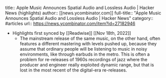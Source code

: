 title:: Apple Music Announces Spatial Audio and Lossless Audio | Hacker News (highlights)
author:: [[news.ycombinator.com]]
full-title:: "Apple Music Announces Spatial Audio and Lossless Audio | Hacker News"
category:: #articles
url:: https://news.ycombinator.com/item?id=27182946

- Highlights first synced by [[Readwise]] [[Nov 18th, 2022]]
	- The mainstream release of the same music, on the other hand, often features a different mastering with levels pushed up, because they assume that ordinary people will be listening to music in noisy environments, like through earbuds in the metro. This is often a problem for re-releases of 1960s recordings of jazz where the producer and engineer really exploited dynamic range, but that is lost in the most recent of the digital-era re-releases.